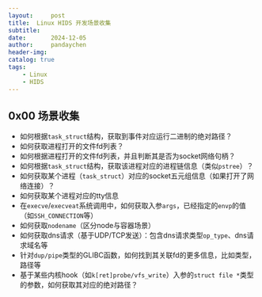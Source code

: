 ```yaml
---
layout:     post
title:  Linux HIDS 开发场景收集
subtitle:
date:       2024-12-05
author:     pandaychen
header-img:
catalog: true
tags:
    - Linux
    - HIDS
---
```


##  0x00    场景收集

-   如何根据`task_struct`结构，获取到事件对应运行二进制的绝对路径？
-   如何获取进程打开的文件fd列表？
-   如何根据进程打开的文件fd列表，并且判断其是否为socket网络句柄？
-   如何根据`task_struct`结构，获取该进程对应的进程链信息（类似`pstree`）？
-   如何获取某个进程（`task_struct`）对应的socket五元组信息（如果打开了网络连接）？
-   如何获取某个进程对应的tty信息
-   在`execve`/`execveat`系统调用中，如何获取入参`args`，已经指定的`envp`的值（如`SSH_CONNECTION`等）
-   如何获取`nodename`（区分node与容器场景）
-   如何获取dns请求（基于UDP/TCP发送）：包含dns请求类型`op_type`、dns请求域名等
-   针对`dup/pipe`类型的GLIBC函数，如何找到其关联fd的更多信息，比如类型，路径等
-   基于某些内核hook（如`k[ret]probe/vfs_write`）入参的`struct file *`类型的参数，如何获取其对应的绝对路径？